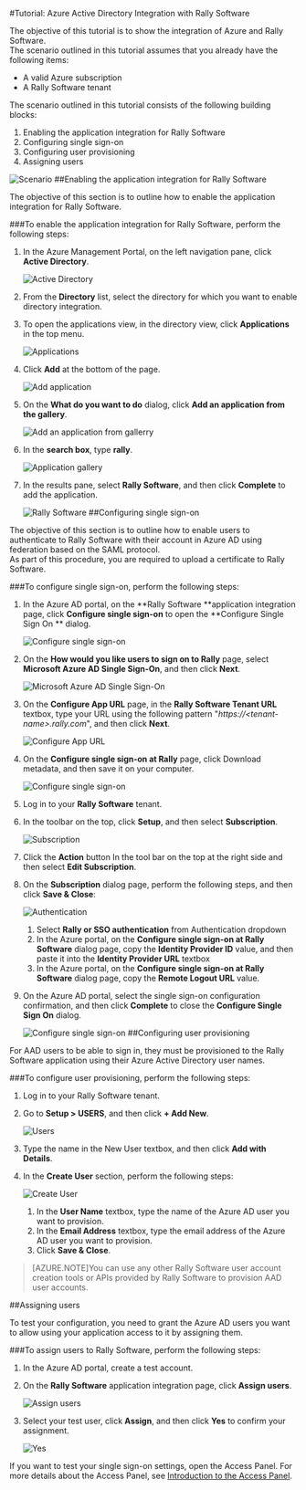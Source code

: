 <properties 
    pageTitle="Tutorial: Azure Active Directory Integration with Rally Software | Microsoft Azure" 
    description="Learn how to use Rally Software with Azure Active Directory to enable single sign-on, automated provisioning, and more!" 
    services="active-directory" 
    authors="markusvi"  
    documentationCenter="na" 
    manager="stevenpo"/>
<tags 
    ms.service="active-directory" 
    ms.devlang="na" 
    ms.topic="article" 
    ms.tgt_pltfrm="na" 
    ms.workload="identity" 
    ms.date="10/22/2015" 
    ms.author="markvi" />

#Tutorial: Azure Active Directory Integration with Rally Software
  
The objective of this tutorial is to show the integration of Azure and Rally Software.  
The scenario outlined in this tutorial assumes that you already have the following items:

-   A valid Azure subscription
-   A Rally Software tenant
  
The scenario outlined in this tutorial consists of the following building blocks:

1.  Enabling the application integration for Rally Software
2.  Configuring single sign-on
3.  Configuring user provisioning
4.  Assigning users

![Scenario](./media/active-directory-saas-rally-software-tutorial/IC769525.png "Scenario")
##Enabling the application integration for Rally Software
  
The objective of this section is to outline how to enable the application integration for Rally Software.

###To enable the application integration for Rally Software, perform the following steps:

1.  In the Azure Management Portal, on the left navigation pane, click **Active Directory**.

    ![Active Directory](./media/active-directory-saas-rally-software-tutorial/IC700993.png "Active Directory")

2.  From the **Directory** list, select the directory for which you want to enable directory integration.

3.  To open the applications view, in the directory view, click **Applications** in the top menu.

    ![Applications](./media/active-directory-saas-rally-software-tutorial/IC700994.png "Applications")

4.  Click **Add** at the bottom of the page.

    ![Add application](./media/active-directory-saas-rally-software-tutorial/IC749321.png "Add application")

5.  On the **What do you want to do** dialog, click **Add an application from the gallery**.

    ![Add an application from gallerry](./media/active-directory-saas-rally-software-tutorial/IC749322.png "Add an application from gallerry")

6.  In the **search box**, type **rally**.

    ![Application gallery](./media/active-directory-saas-rally-software-tutorial/IC769526.png "Application gallery")

7.  In the results pane, select **Rally Software**, and then click **Complete** to add the application.

    ![Rally Software](./media/active-directory-saas-rally-software-tutorial/IC769527.png "Rally Software")
##Configuring single sign-on
  
The objective of this section is to outline how to enable users to authenticate to Rally Software with their account in Azure AD using federation based on the SAML protocol.  
As part of this procedure, you are required to upload a certificate to Rally Software.

###To configure single sign-on, perform the following steps:

1.  In the Azure AD portal, on the **Rally Software **application integration page, click **Configure single sign-on** to open the **Configure Single Sign On ** dialog.

    ![Configure single sign-on](./media/active-directory-saas-rally-software-tutorial/IC749323.png "Configure single sign-on")

2.  On the **How would you like users to sign on to Rally** page, select **Microsoft Azure AD Single Sign-On**, and then click **Next**.

    ![Microsoft Azure AD Single Sign-On](./media/active-directory-saas-rally-software-tutorial/IC769528.png "Microsoft Azure AD Single Sign-On")

3.  On the **Configure App URL** page, in the **Rally Software Tenant URL** textbox, type your URL using the following pattern "*https://\<tenant-name\>.rally.com*", and then click **Next**.

    ![Configure App URL](./media/active-directory-saas-rally-software-tutorial/IC769529.png "Configure App URL")

4.  On the **Configure single sign-on at Rally** page, click Download metadata, and then save it on your computer.

    ![Configure single sign-on](./media/active-directory-saas-rally-software-tutorial/IC769530.png "Configure single sign-on")

5.  Log in to your **Rally Software** tenant.

6.  In the toolbar on the top, click **Setup**, and then select **Subscription**.

    ![Subscription](./media/active-directory-saas-rally-software-tutorial/IC769531.png "Subscription")

7.  Click the **Action** button In the tool bar on the top at the right side and then select **Edit Subscription**.

8.  On the **Subscription** dialog page, perform the following steps, and then click **Save & Close**:

    ![Authentication](./media/active-directory-saas-rally-software-tutorial/IC769542.png "Authentication")

    1.  Select **Rally or SSO authentication** from Authentication dropdown
    2.  In the Azure portal, on the **Configure single sign-on at Rally Software** dialog page, copy the **Identity Provider ID** value, and then paste it into the **Identity Provider URL** textbox
    3.  In the Azure portal, on the **Configure single sign-on at Rally Software** dialog page, copy the **Remote Logout URL** value.

9.  On the Azure AD portal, select the single sign-on configuration confirmation, and then click **Complete** to close the **Configure Single Sign On** dialog.

    ![Configure single sign-on](./media/active-directory-saas-rally-software-tutorial/IC769547.png "Configure single sign-on")
##Configuring user provisioning
  
For AAD users to be able to sign in, they must be provisioned to the Rally Software application using their Azure Active Directory user names.

###To configure user provisioning, perform the following steps:

1.  Log in to your Rally Software tenant.

2.  Go to **Setup \> USERS**, and then click **+ Add New**.

    ![Users](./media/active-directory-saas-rally-software-tutorial/IC781039.png "Users")

3.  Type the name in the New User textbox, and then click **Add with Details**.

4.  In the **Create User** section, perform the following steps:

    ![Create User](./media/active-directory-saas-rally-software-tutorial/IC781040.png "Create User")

    1.  In the **User Name** textbox, type the name of the Azure AD user you want to provision.
    2.  In the **Email Address** textbox, type the email address of the Azure AD user you want to provision.
    3.  Click **Save & Close**.

>[AZURE.NOTE]You can use any other Rally Software user account creation tools or APIs provided by Rally Software to provision AAD user accounts.

##Assigning users
  
To test your configuration, you need to grant the Azure AD users you want to allow using your application access to it by assigning them.

###To assign users to Rally Software, perform the following steps:

1.  In the Azure AD portal, create a test account.

2.  On the **Rally Software** application integration page, click **Assign users**.

    ![Assign users](./media/active-directory-saas-rally-software-tutorial/IC769548.png "Assign users")

3.  Select your test user, click **Assign**, and then click **Yes** to confirm your assignment.

    ![Yes](./media/active-directory-saas-rally-software-tutorial/IC767830.png "Yes")
  
If you want to test your single sign-on settings, open the Access Panel. For more details about the Access Panel, see [Introduction to the Access Panel](active-directory-saas-access-panel-introduction.md).





